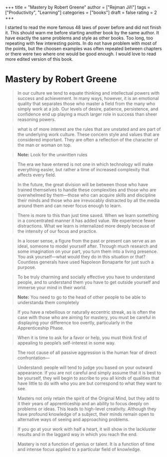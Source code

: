 +++
title = "Mastery by Robert Greene"
author = ["Rejman Jiří"]
tags = ["Productivity", "Learning"]
categories = ["books"]
draft = false
rating = 2
+++

I started to read the more famous 48 laws of pover before and did not finish it. This should warn me before starting another book by the same author. It have exactly the same problems and style as other books. Too long, too repeating with few interesting points. In do not have problem with most of the points, but the choosen examples was often repeated between chapters or there were two where one would be good enough. I would love to read more edited version of this book.

<!--more-->

# Mastery by Robert Greene

> In our culture we tend to equate thinking and intellectual powers with success and achievement. In many ways, however, it is an emotional quality that separates those who master a field from the many who simply work at a job. Our levels of desire, patience, persistence, and confidence end up playing a much larger role in success than sheer reasoning powers.


> what is of more interest are the rules that are unstated and are part of the underlying work culture. These concern style and values that are considered important. They are often a reflection of the character of the man or woman on top.

> **Note:** Look for the unwritten rules

> The era we have entered is not one in which technology will make everything easier, but rather a time of increased complexity that affects every field.

> In the future, the great division will be between those who have trained themselves to handle these complexities and those who are overwhelmed by them—those who can acquire skills and discipline their minds and those who are irrevocably distracted by all the media around them and can never focus enough to learn.


> There is more to this than just time saved. When we learn something in a concentrated manner it has added value. We experience fewer distractions. What we learn is internalized more deeply because of the intensity of our focus and practice.


> In a looser sense, a figure from the past or present can serve as an ideal, someone to model yourself after. Through much research and some imagination on your part, you turn them into a living presence. You ask yourself—what would they do in this situation or that? Countless generals have used Napoleon Bonaparte for just such a purpose.

> To be truly charming and socially effective you have to understand people, and to understand them you have to get outside yourself and immerse your mind in their world.

> **Note:** You need to go to the head of other people to be able to understanda them completely


> If you have a rebellious or naturally eccentric streak, as is often the case with those who are aiming for mastery, you must be careful in displaying your difference too overtly, particularly in the Apprenticeship Phase.


> When it is time to ask for a favor or help, you must think first of appealing to people’s self-interest in some way.

> The root cause of all passive aggression is the human fear of direct confrontation—

> Understand: people will tend to judge you based on your outward appearance. If you are not careful and simply assume that it is best to be yourself, they will begin to ascribe to you all kinds of qualities that have little to do with who you are but correspond to what they want to see.

> Masters not only retain the spirit of the Original Mind, but they add to it their years of apprenticeship and an ability to focus deeply on problems or ideas. This leads to high-level creativity. Although they have profound knowledge of a subject, their minds remain open to alternative ways of seeing and approaching problems.


> If you go at your work with half a heart, it will show in the lackluster results and in the laggard way in which you reach the end.


> Mastery is not a function of genius or talent. It is a function of time and intense focus applied to a particular field of knowledge.

